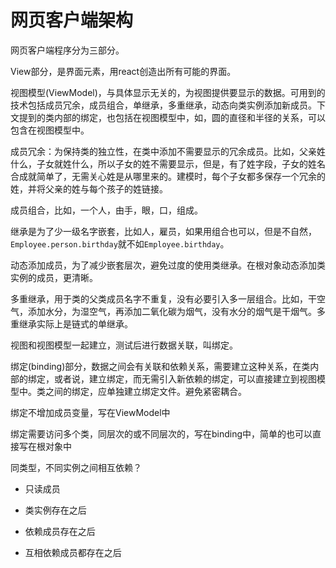 # 网页客户端架构

网页客户端程序分为三部分。

View部分，是界面元素，用react创造出所有可能的界面。

视图模型(ViewModel)，与具体显示无关的，为视图提供要显示的数据。可用到的技术包括成员冗余，成员组合，单继承，多重继承，动态向类实例添加新成员。下文提到的类内部的绑定，也包括在视图模型中，如，圆的直径和半径的关系，可以包含在视图模型中。

成员冗余：为保持类的独立性，在类中添加不需要显示的冗余成员。比如，父亲姓什么，子女就姓什么，所以子女的姓不需要显示，但是，有了姓字段，子女的姓名合成就简单了，无需关心姓是从哪里来的。建模时，每个子女都多保存一个冗余的姓，并将父亲的姓与每个孩子的姓链接。

成员组合，比如，一个人，由手，眼，口，组成。

继承是为了少一级名字嵌套，比如人，雇员，如果用组合也可以，但是不自然，`Employee.person.birthday`就不如`Employee.birthday`。

动态添加成员，为了减少嵌套层次，避免过度的使用类继承。在根对象动态添加类实例的成员，更清晰。

多重继承，用于类的父类成员名字不重复，没有必要引入多一层组合。比如，干空气，添加水分，为湿空气，再添加二氧化碳为烟气，没有水分的烟气是干烟气。多重继承实际上是链式的单继承。

视图和视图模型一起建立，测试后进行数据关联，叫绑定。

绑定(binding)部分，数据之间会有关联和依赖关系，需要建立这种关系，在类内部的绑定，或者说，建立绑定，而无需引入新依赖的绑定，可以直接建立到视图模型中。类之间的绑定，应单独建立绑定文件。避免紧密耦合。

绑定不增加成员变量，写在ViewModel中

绑定需要访问多个类，同层次的或不同层次的，写在binding中，简单的也可以直接写在根对象中

同类型，不同实例之间相互依赖？

- 只读成员

- 类实例存在之后

- 依赖成员存在之后

- 互相依赖成员都存在之后

